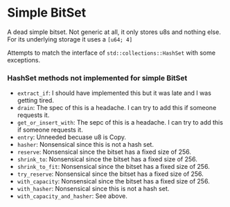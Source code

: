 # Simple BitSet

A dead simple bitset. Not generic at all, it only stores u8s and nothing else. For its underlying storage it uses a `[u64; 4]`

Attempts to match the interface of `std::collections::HashSet` with some exceptions.

### HashSet methods not implemented for simple BitSet

* `extract_if`: I should have implemented this but it was late and I was getting tired.
* `drain`: The spec of this is a headache. I can try to add this if someone requests it.
* `get_or_insert_with`: The sepc of this is a headache. I can try to add this if someone requests it.
* `entry`: Unneeded becuase u8 is Copy.
* `hasher`: Nonsensical since this is not a hash set.
* `reserve`: Nonsensical since the bitset has a fixed size of 256.
* `shrink_to`: Nonsensical since the bitset has a fixed size of 256.
* `shrink_to_fit`: Nonsensical since the bitset has a fixed size of 256.
* `try_reserve`: Nonsensical since the bitset has a fixed size of 256.
* `with_capacity`: Nonsensical since the bitset has a fixed size of 256.
* `with_hasher`: Nonsensical since this is not a hash set.
* `with_capacity_and_hasher`: See above.
